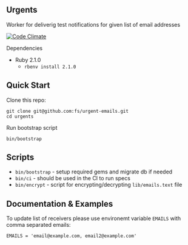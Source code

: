 ## Urgents

Worker for deliverig test notifications for given list of
email addresses

[![Code Climate](https://codeclimate.com/github/fs/urgent-emails.png)](https://codeclimate.com/github/fs/urgent-emails)

Dependencies
- Ruby 2.1.0
  - `rbenv install 2.1.0`

Quick Start
-

Clone this repo:

```
git clone git@github.com:fs/urgent-emails.git
cd urgents
```

Run bootstrap script

```
bin/bootstrap
```

Scripts
-

* `bin/bootstrap` - setup required gems and migrate db if needed
* `bin/ci` - should be used in the CI to run specs
* `bin/encrypt` - script for encrypting/decrypting `lib/emails.text` file

Documentation & Examples
-

To update list of receivers please use environemt variable `EMAILS` with
comma separated emails:

`EMAILS = 'email@example.com, email2@example.com'`
